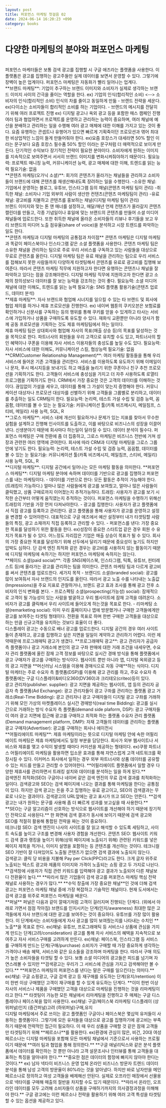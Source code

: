 ```yaml
---
layout: post
title: 퍼포먼스 마케팅 첫걸음 02
date: 2024-06-14 16:20:23 +090
category: books
---
```

# 다양한 마케팅의 분야와 퍼포먼스 마케팅  

<br>  
퍼포먼스 마케터들은 보통 검색 광고를 집행할 시 구글 애즈라는 플랫폼을 사용한다.  
이 플랫폼은 광고를 집행하는 광고주들만 실제 데이터를 보면서 운영할 수 있다.  
그렇기에 장벽이 높은 업계이다.  
퍼포먼스 마케팅은 자동화가 빨리 일어나는 업계다.  
<br>  
**브랜드 마케팅**: 기업이 추구하는 브랜드 이미지와 소비자가 실제로 생각하는 브랜드 이미지 사이의 간극을 줄이는 역할을 한다.  
ex) 기업의 인식(합리적인 소비) <--> 소비자의 인식(합리적인 소비)  
                인식의 차를 줄이고 동일하게 만듦  
- 브랜드 전략을 세운다.  
ex)다이소는 소비자들이 합리적인 소비를 하는 기업이다.  
- 브랜드의 메시지를 전달히기 위해 여러 프로젝트 진행  
ex) 디지털 광고나 옥외 광고 등을 포함한 매스 캠페인 진행  
여러 팀과 협업하면서 프로젝트를 운영하고 관리하는 능력이 중요하며, 여러 채널에 예산을 분배하고 관리하는 일을 수행해  
여러 광고 매체에 대한 이해를 가지고 있는 것이 좋다.  
요즘 유행하는 콘셉트나 유행어가 있으면 빠르게 기획죽이던 프로모션과 엮어 최대한 비상업적인 느낌이 들게 만들어줘야 한다.  
ex)요즘 호캉스가 대세라면 50% 할인 이라는 문구보다 요즘 호캉스 필수품 50% 할인 이라는 문구처럼 더 매력적으로 보이게 만든다.  
단기적인 수익보다 장기적인 전략이 필요한 분야이다. 소비자에게 원하는 이미지를 지속적으로 보여주면서 서서히 브랜드 이미지를 변화시켜줘야하기 때문이다.  
필요능력: 프로젝트 매니징 능력, 커뮤니케이션 능력, 광고 매체에 대한 이해, 트렌드를 읽는 능력  
필요기술: 없음  
<br>  
**콘텐츠 마케팅(오가닉 소셜)**: 회가의 콘텐츠가 올라가는 채널들을 관리하고 소비자들이 브랜드에 대해 콘텐츠를 재생산해내도록 장려하는 일을 수행한다.  
-소유한 채널: 기업에서 운영하는 블로그, 유튜브, 인스타그램 등의 채널(콘텐츠 마케팅 팀이 관리)  
-취득한 채널: 소비자나 기업 외부의 사람이 생산한 컨텐츠(콘텐츠 마케팅팀이 관리)  
-유료 채널: 광고비를 지불하고 콘텐츠를 홍보하는 채널(디지털 마케팅 팀이 관리)  
<br>  
브랜드 이미지와 맞는 톤 앤 매너를 설정하고, 매달/매년 언제 컨텐츠가 올라갈지 콘텐츠 캘린더를 만들고,  
각종 기념일이나 휴일에 맞는 브랜드의 콘텐츠를 만들어 소셜 미디어 채널들에 업로드한다.  
또한 취득한 채널에 올라온 소비자들의 리뷰나 후기들을 보고 우리 브랜드의 미디어 노출 점유율(share of voice)을 분석하고 시장 트렌드를 파악하는 일도 한다.  
<br>
**콘텐츠 마케팅과 디지털 마케팅의 공통점과 차이점**  
콘텐츠 마케팅은 디지털 마케팅과 똑같이 페이스북이나 인스타그램 같은 소셜 플랫폼을 사용한다.  
콘텐츠 마케팅 팀은 소유한 채널을 관리하는 팀으로 주로 우리 서비스를 구독하고 있는 사람들을 대상으로 무료로 콘텐츠를 올린다. 
디지털 마케팅 팀은 유료 채널을 관리하는 팀으로 우리 서비스를 접해보지 못한 사람들까지 다양하게 타겟팅해서 콘텐츠를 유료로 광고비를 집행해 보여준다.  
따라서 콘텐츠 마케팅 직무에 지원하고자 한다면 유행하는 콘텐츠나 채널을 잘 파악하고 있다는 점을 강조해야한다.  
디지털 마케팅 직무에 지원하고자 한다면 광고 소재의 창의성보다 데이터를 잘 보는 능력을 강조하는 것이 좋다.  
필요능력: 소셜 미디어 채널에 대한 이해도, 트렌드를 읽는 능력  
필요기술: SNS 플랫폼 활용기술(콘텐츠 업로드, 데이터 분석)  
<br>  
**제휴 마케팅**: 자사 브랜드와 협업해 시너지를 일으킬 수 있는 타 브랜드 및 회사에 협업 제의를 하거나 제휴 프로모션을 진행한다.  
ex) 네이버 웹툰의 쿠키오븐은 보험료를 확인하거나 신문사를 구독하는 등의 행위를 통해 쿠키를 얻을 수 있게하고 타사는 서비스에 가입하거나 상품을 구매하도록 유도할 수 있다.  
재화식 교환뿐만 아니라 양사가 함께 공동 프로모션을 기획하는 것도 제휴 마케팅팀에서 하는 일이다.  
<br>  
제휴 마케팅 팀은 상대회사와 협업해 자사의 목표(매출 상승 등)의 목표를 달성하는 것을 목적으로 한다.  
파트너사의 회원들을 우리 고객으로 유치할 수도 있고, 파트너사의 할인 혜택이나 쿠폰을 이용해 자사 서비스 이용자들의 충성도를 높일 수도 있다.  
필요능력: 자사 서비스에 대한 이해도, 커뮤니케이션 스킬, 협상능력  
필요기술: 없음  
<br>  
**CRM(Customer Relationship Management)**: 여러 마케팅 활동들을 통해 우리 서비스에 들어온 기존 고객들을 관리한다.  
서비스를 이용하도록 유도하기 위해 이메일이나 문자, 푸시 메시지등을 보내기도 하고 매출을 늘리기 위한 쿠폰이나 친구 추천 프로모션을 기획하기도 한다.  
고객들이 서비스에 충성심을 가지고 더 자주 사용하도록 로열티 프로그램을 기획하기도 한다.  
CRM에서 가장 중요한 것은 고객의 데이터를 이해하는 것이다. 끊임없이 가설을 세우고, 데이터를 통해 그 가설이 맞는지 증명해야 한다.  
커뮤니케이션 대상자나 프로모션 대상자를 선별하기 위해 고객들을 그룹별로 분리하고, 데이터를 추출하는 일도 CRM팀이 한다.  
필요능력: 논리력, 테스트 가설 수립 및 검증 능력, 꼼꼼함, 데이터를 볼 수 있는 눈  
필요기술: 커뮤니케이션 툴(카톡 비즈메시지, 메일침프, 스티비, 메일리) 사용 능력, SQL, R  
<br>  
**그로스 마케팅**: 서비스 내에 개선이 필요하거나 문제가 있는 지표를 찾아서 무수한 실험을 설계하고 진행해 인사이트를 도출하고, 이를 바탕으로 비즈니스의 성장을 이끌어낸다.  
신생분야기 때문에 회사마다 하는일이 달라질 수 있다. 데이터 분석이 필수다.  
퍼포먼스 마케팅은 구매 전환에 좀 더 집중하고, 그로스 마케팅은 비즈니스 전반에 거쳐 성장과 관련한 여러 영역에 관여한다.  
회사에 따라 CRM과 디지털 마케팅을 그로스 그룹안에 넣기도 한다.  
필요능력: 논리력, 테스트 가설 수립 및 검증 능력, 꼼꼼함, 데이터를 볼 수 있는 눈  
필요기술: 커뮤니케이션 툴(카톡 비즈메시지, 메일침프, 스티비, 메일리) 사용 능력, SQL, R  
<br>  
**디지털 마케팅**: 디지털 공간에서 일어나는 모든 마케팅 활동을 의미한다.  
**퍼포먼스 마케팅**: 디지털 마케팅 분야에 속하며 데이터를 기반으로 광고를 집행하고 퍼포먼스를 내는 마케팅이다.  
- 데이터를 기반으로 한다: 모든 활동은 추적이 가능해야 한다.(트래킹이 가능하다.)  
얼마나 많은 사람들에게 광고를 보여줬고, 얼마나 많은 사람들이 클릭했고, 상품 구매로까지 이어졌는지 추적가능하다.  
트래킹: 사용자가 광고를 보기 시작한 순간부터 어떻게 움직였는지 추적하는 것이다.  
퍼포먼스 마케팅을 수행하기 위해선 트래킹의 기반을 가장 먼저 다져놔야한다.  
- 광고를 집행한다: 사용자가 광고 플랫폼에서 직접 광고를 등록하고 관리한다.  
광고 플랫폼을 통해 사용자가 광고를 운영하고 설정을 변경할 수 있어야한다.  
대표적으로 구글 애즈에서 예산 설정부터 내가 타겟팅할 사람들의 특징, 광고 소재까지 직접 등록하고 관리할 수 있다.  
- 퍼포먼스를 낸다: 가장 중요한 목표를 달성하기 위한 활동을 한다.  
ex)성장이 중요한 스타트업 같은 경우 회원 수 유치가 목표가 될 수 있다. 어느정도 자리잡은 기업은 매출 상승이 목표가 될 수 있다.  
회사의 가장 중요한 목표를 달성하기 위해 선두에서 달리기 때문에 중요성이 높기도 하지만 압박도 심하다.  
단 검색 엔진 최적화 같은 경우는 광고비를 사용하지 않는 활동이기 때문에 디지털 마케팅에 속하기는 하지만 퍼포먼스 마케팅에 속하지는 않는다.  
<br>  
**페이드 소셜(paid social)**: 각종 SNS(페이스북, 인스타그램, 틱톡, 유튜브, 핀터레스트 등)에 올라가는 광고를 관리하는 팀을 의미한다.  
콘텐츠 마케팅 팀과 다르게 광고비를 써서 콘텐츠를 업로드한다.  
세가지 목적  
- 브랜디드 소셜(branded social): 광고를 많이 보여줘서 자사 브랜드의 인지도를 올린다. 따라서 광고 노출 수를 나타내는 노출값(Impressions)을 주요 지표로 관찰하거나,  
브랜드 광고 효과 조사를 통해 광고 전후 소비자의 인식 변화를 본다.    
- 프로스펙팅 소셜(prospecting(가능성) social): 잠재적으로 고객이 될 가능성이 있는 사람을 발굴하고 우리 웹사이트에 잠재 고객을 데려온다.  
소비자가 광고를 클릭해서 우리 사이트에 들어오게 하는것을 목표로 한다.  
- 리마케팅 소셜(remarketing social): 이미 우리 홈페이지나 앱에 방문했거나 구매한 고객들에게만 광고를 보여주는 타겟팅 형태이다.  
전환을 목표로 하며 한번 구매한 고객들을 대상으로 하는 만큼 신규고객을 유치하는 것보다 효율이 더 좋다.  
<br>  
디스플레이 광고는 수동으로 배너 광고를 업로드한다. 디지털 공간의 경우 여러 사이트들이 존재하고, 광고를 집행하고 싶은 지면을 일일이 계약하고 관리하기 어렵다.  
이런 제약때문에 프로그래매틱 광고가 생겼다.  
**프로그래매틱 광고**: 광고 관리자가 공급자 측 플랫폼이나 광고 거래소에 본인의 광고 구좌 판매에 대한 거래 조건을 내세우면,  
수요자 관리 플랫폼에 올린 잠재 고객 정보를 바탕으로 실시간 경매 방식을 통해 플랫폼에서 광고 구매자가 광고를 구매하는 방식이다.  
웹사이트 뿐만 아니라 앱, 디지털 옥외광고 등의 광고 지면을 **머신러닝 시스템을 이용해 경매식으로 자동 구매**하는 식이다.  
디지털 마케터는 주로 수요자 측 플랫폼(DSP)를 이용해 광고 관리를 하고, 주요 수요자 측 플랫폼에는 구글 디스플레이&비디오360(DV360)과 크리테오(criteo)등이 있다.  
<br>  
광고 관리자(publisher. supplier): 광고 지면을 제공하는 웹사이트, 앱 등의 관리자  
공급자 측 플랫폼(Ad Exchange): 광고 관리자들이 광고 구좌를 관리하는 플랫폼  
광고 거래소(Real-Time Bidding): 광고 관리자나 광고 구매자들이 디지털 광고 구좌를 거래하기 위해 모인 가상의 마켓플레이스  
실시간 경매방식(real time Bidding): 광고를 실시간으로 거래하는 방식  
수요자 측 플랫폼(demand side plaform, DSP): 광고 구매자들이 여러 광고 지면에 접근해 광고를 구매하고 최적화 하는 플랫폼  
수요자 관리 플랫폼(Demand management platform, DMP): 자재 고객들의 데이터를 관리하는 플랫폼  
광고 구매자(Advertiser): 광고를 구매하는 회사나 에이전시  
<br>  
**어필리에이트 마케팅**: 제휴 마케팅이라는 뜻으로 디지털 마케팅 안에 속한 어필리에이트 마케팅은 제휴 마케팅에서도 일정 부분을 담당한다.  
회사가 외부 웹사이트나 서비스와 제휴를 맺고 수익이 발생할 때마다 커미션을 제공하는 형태이다.  
ex)쿠팡 파트너스  
어필리에이트 마케팅을 활용하면 입소문 효과를 통해 자연스럽게 고객 네트워크를 확장시킬 수 있다.  
이커머스 회사에서 일하는 경우 외부 파트너사와 상품 데이터를 공유할 수 있는 피드를 만들고 관리할 수 있어야한다.  
**어필리에이트 플랫폼에서 일할 경우 다양한 제휴사를 관리하면서 트래킹 설치와 데이터를 분석하는 일을 하게 된다.**  
<br>  
검색엔진 최적화(SEO) 구글이나 네이버 같은 검색 엔진의 무료 검색 결과를 최적화하는 일이다.  
검색광고와 SEO는 검색 페이지에 나오는 결과를 통해 마케팅을 한다는 공통점이 있다.  
하지만 검색 광고는 돈을 주고 집행하는 유료 광고이고, SEO의 검색결과는 무료로 나오는 결과이다.  
검색광고의 URL앞에는 광고 표시가 뜨고 SEO는 안뜬다.  
**검색광고는 내가 원하는 문구를 사용해 좀 더 빠르게 성과를 보고싶을 때 사용한다.**  
**SEO는 구글 알고리즘이 선호하는 방식으로 웹사이트를 개선해야 하기 때문에 장기적인 전략으로 사용된다.**  
한 화면에 검색 결과가 동시에 보이기 때문에 검색 광고와 SEO를 적절히 활용해 통합된 전략을 짜는 것이 중요하다.  
<br>  
테크니컬 SEO: 검색 엔진이 나사의 사이트를 잘 읽고 해석할 수 있도록 세팅하고, 사이트 속도를 높이고 구조를 변경해 사용자 경험을 개선한다.  
콘텐츠 SEO: 웹사이트 키워드 검색 결과 랭킹을 높이기 위해(상위 페이지에 노출되기 위해) 관련된 키워드를 넣은 페이지 제목을 적거나, 이미지 설명을 포함하는 등 콘텐츠를 개선하는 것이다.  
테크니컬 SEO 기반이 잘 다져있어도 노출될 콘텐츠가 없으면 검색 결과에 노출되지 않는다.  
<br>  
검색광고: 클릭 당 비용을 지불해 Pay per Click(PPC)라고도 한다.  
크게 글자 위주로 노출되는 텍스트 광고와 제품의 이미지와 가격이 노출되는 쇼핑 광고 두 가지로 나뉜다.  
**검색창에 사용자가 직접 관련 키워드를 입력해야 광고 결과가 노출되어 다른 채널보다 전환율이 높다.**  
**따라서 많은 기업들이 검색 광고를 퍼포먼스 마케팅 핵심 전략 채널로 사용하는 경우가 많다.**   
**수익 창출에 가장 중요한 채널**인 것에 더해 검색 광고는 퍼포먼스 마케팅 채널 중에 가장 복잡하고 기술적인 채널이다.  
현재 도서에서는 검색 광고를 위주로 퍼포먼스 마케팅을 배운다.  
<br>  
**퍼널**  
퍼널은 다음과 같이 깔때기처럼 고객이 걸러지며 진행되는 단계다.  (위에서 아래로 가면서 점점 작아짐)  
브랜드를 인지시키는 단계(인지/awareness)  
최대한 많은 고객들에게 자사 브랜드에 대한 광고를 보여주는 것이 중요하다. 유튜브를 가장 많이 활용한다.  
이 단계에서는 소비자들에게 자사 광고를 많이 보여줬는지를 나타내는 수치인 **노출**을 목표로 한다.  
ex)채널: 유튜브, 프로그래매틱 등  
서비스나 상품에 관심을 가지게 만드는 단계(고려/consideration)  
광고를 통해 자사 서비스의 혜택을 지속적으로 보여주고 자사 서비스구매를 고려하게 만든다.  
ex)채널: 페이스북, 인스타그램 등  
서비스를 구매하게 만드는 단계(구매/purchase)  
소비자가 구매할 때 가장 중요하게 생각하는 가격이나 배송 혜택, 서비스와 같은 요소들을 강조하며 마케팅을 한다.  
따라서 구매 의도가 높은 소비자들을 타겟팅 할 수 있다.  
보통 소셜 미디어의 광고들은 피드를 넘기며 자연스레볼 수 있지만 **검색광고는 우리가 그 서비스에 관심을 가지고 검색해야만 볼 수 있다.**  
**퍼포먼스 마케팅의 퍼포먼스를 낸다는 말은 구매를 일으킨다는 의미다.**  
ex)채널: 구글 쇼핑광고, 구글 검색 광고 등  
재구매를 유도하는 단계(유지/retention)  
이미 한번 이상 구매했던 고객이 재구매를 할 수 있게 유도하는 단계다.  
**이미 한번 이상 자사의 서비스나 제품을 구매했던 고객을 대상으로 마케팅을 진행하는 것을 리마케팅이라고 한다.**  
타겟팅이 가능한 모든 채널에서 리마케팅을 진행하고 주 매체는 구글 디스플레이나 페이스북을 많이 사용한다.  
ex)채널: 구글/페이스북 리마케팅 디스플레이  
(상위퍼널)인지  
(중간퍼널)고려  
(하위퍼널)구매,유지  
<br>  
디지털 마케팅에서 주로 쓰이는 광고 플랫폼인 구글이나 페이스북은 몇십억 유저들이 사용하는 플랫폼이다.  
그렇기에 모든 유저들을 대상으로 광고를 집행하기에 광고비는 부족하기 때문에 전략적인 접근이 필요하다.  
이 때 우리 상품을 구매할 것 같은 잠재 고객들만 타겟팅하기 위해 **페르소나**를 활용한다.  
ex)환경에 관심이 많은, 비건, 20대 여성  
페르소나는 디지털 마케팅을 포함해 모든 마케팅 채널에서 기준으로서 사용하는 프로필이기 때문에 **여러 팀과 협업을 통해 정의한다.**  
**구글 애널리틱스와 같은 분석 플랫폼에서 데이터를 확인하는 것 뿐만 아니라 고객 설문조사나 인터뷰를 통해 고객들을 대표하는 특징을 알아내야 한다.**  
**중요한 점은 데이터의 함정에 빠지지 않아야 한다는 것이다.**  
ex) 남자 넥타이 비즈니스 운영 업체  
온라인 비즈니스 방문자 트렌드 데이터 분석을 통해 남성 고객의 방문율이 80%라는 것을 알아냈다.  
하지만 바로 남자만을 메인 페르소나로 정의하고 여성 고객들을 배제해선 안된다.  
실제로 오프라인 매장에서 선물용으로 넥타이를 구매해 매출의 절반을 차지할 수도 있기 때문이다.  
**따라서 온라인, 오프라인 데이터를 모두 고려해 소비자들이 상품을 구매하기까지의 의사결정과정을 이해해야 한다.**  
구글 광고에는 이런 페르소나 전략을 활용하기 위해 여러 고객 특성을 타겟팅 할 수 있는 옵션을 제공하고 있다.  
